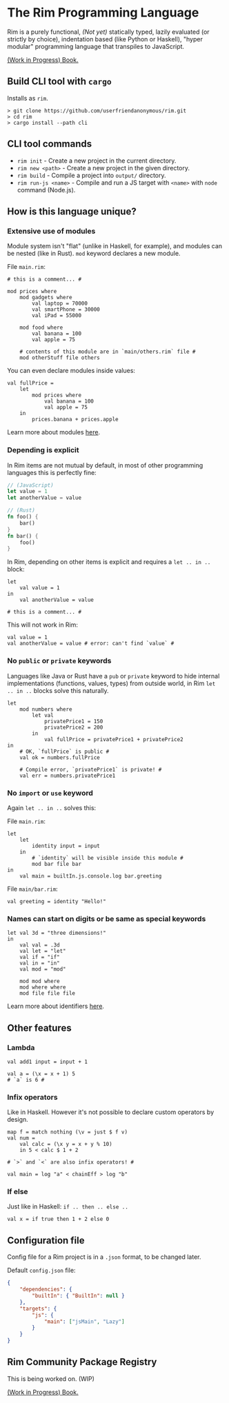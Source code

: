 # The Rim Programming Language

Rim is a purely functional, *(Not yet)* statically typed, lazily evaluated (or strictly by choice), indentation based (like Python or Haskell), "hyper modular" programming language that transpiles to JavaScript.

[(Work in Progress) Book.](https://rim-book.vercel.app)

## Build CLI tool with `cargo`
Installs as `rim`.
```
> git clone https://github.com/userfriendanonymous/rim.git
> cd rim
> cargo install --path cli
```

## CLI tool commands
- `rim init` - Create a new project in the current directory.
- `rim new <path>` - Create a new project in the given directory.
- `rim build` - Compile a project into `output/` directory.
- `rim run-js <name>` - Compile and run a JS target with `<name>` with `node` command (Node.js).

## How is this language unique?

### Extensive use of modules
Module system isn't "flat" (unlike in Haskell, for example), and modules can be nested (like in Rust).
`mod` keyword declares a new module.

File `main.rim`:
```
# this is a comment... #

mod prices where
    mod gadgets where
        val laptop = 70000
        val smartPhone = 30000
        val iPad = 55000

    mod food where
        val banana = 100
        val apple = 75

    # contents of this module are in `main/others.rim` file #
    mod otherStuff file others
```
You can even declare modules inside values:
```
val fullPrice =
    let
        mod prices where
            val banana = 100
            val apple = 75
    in
        prices.banana + prices.apple
```
Learn more about modules [here](https://rim-book.vercel.app/module.html).

### Depending is explicit
In Rim items are not mutual by default,
in most of other programming languages this is perfectly fine:
```js
// (JavaScript)
let value = 1
let anotherValue = value
```
```rust
// (Rust)
fn foo() {
    bar()
}
fn bar() {
    foo()
}
```
In Rim, depending on other items is explicit and requires a `let .. in ..` block:
```
let
    val value = 1
in
    val anotherValue = value

# this is a comment... #
```
This will not work in Rim:
```
val value = 1
val anotherValue = value # error: can't find `value` #
```

### No `public` or `private` keywords
Languages like Java or Rust have a `pub` or `private` keyword to hide internal implementations (functions, values, types) from outside world, in Rim `let .. in ..` blocks solve this naturally.
```
let
    mod numbers where
        let val
            privatePrice1 = 150
            privatePrice2 = 200
        in
            val fullPrice = privatePrice1 + privatePrice2
in
    # OK, `fullPrice` is public #
    val ok = numbers.fullPrice

    # Compile error, `privatePrice1` is private! #
    val err = numbers.privatePrice1
```

### No `import` or `use` keyword
Again `let .. in ..` solves this:

File `main.rim`:
```
let
    let
        identity input = input
    in
        # `identity` will be visible inside this module #
        mod bar file bar
in
    val main = builtIn.js.console.log bar.greeting
```

File `main/bar.rim`:
```
val greeting = identity "Hello!"
```

### Names can start on digits or be same as special keywords
```
let val 3d = "three dimensions!"
in
    val val = .3d
    val let = "let"
    val if = "if"
    val in = "in"
    val mod = "mod"

    mod mod where
    mod where where
    mod file file file
```
Learn more about identifiers [here](https://rim-book.vercel.app/identifier.html).

## Other features

### Lambda
```
val add1 input = input + 1
```
```
val a = (\x = x + 1) 5
# `a` is 6 #
```

### Infix operators
Like in Haskell. However it's not possible to declare custom operators by design.
```
map f = match nothing (\v = just $ f v)
val num =
    val calc = (\x y = x + y % 10)
    in 5 < calc $ 1 + 2

# `>` and `<` are also infix operators! #

val main = log "a" < chainEff > log "b"
```

### If else
Just like in Haskell: `if .. then .. else ..`
```
val x = if true then 1 + 2 else 0
```

## Configuration file
Config file for a Rim project is in a `.json` format, to be changed later.

Default `config.json` file:
```json
{
    "dependencies": {
        "builtIn": { "BuiltIn": null }
    },
    "targets": {
        "js": {
            "main": ["jsMain", "Lazy"]
        }
    }
}
```

## Rim Community Package Registry
This is being worked on. (WIP)

[(Work in Progress) Book.](https://rim-book.vercel.app)